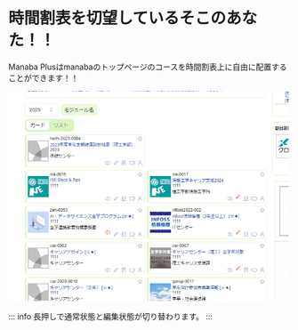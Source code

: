 # 時間割表を切望しているそこのあなた！！

Manaba Plusはmanabaのトップページのコースを時間割表上に自由に配置することができます！！

![](./timetable.gif)

::: info
長押しで通常状態と編集状態が切り替わります。
:::

